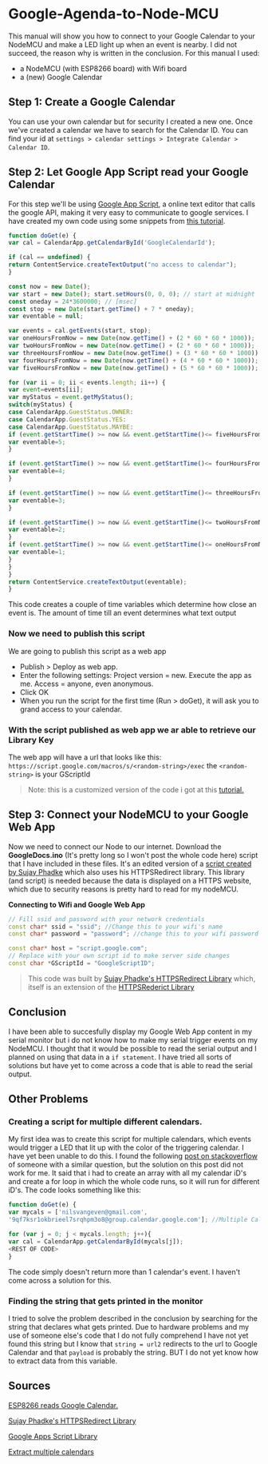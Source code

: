 # Google-Agenda-to-Node-MCU

This manual will show you how to connect to your Google Calendar to your NodeMCU and make a LED light up when an event is nearby. I did not succeed, the reason why is written in the conclusion. For this manual I used:
* a NodeMCU (with ESP8266 board) with Wifi board
* a (new) Google Calendar

## Step 1: Create a Google Calendar
You can use your own calendar but for security I created a new one.
Once we've created a calendar we have to search for the Calendar ID. You can find your id at `settings > calendar settings > Integrate Calendar > Calendar ID`.

## Step 2: Let Google App Script read your Google Calendar
For this step we'll be using [Google App Script](https://www.google.com/script/start/), a online text editor that calls the google API, making it very easy to communicate to google services. I have created my own code using some snippets from [this tutorial](https://coertvonk.com/sw/embedded/esp8266-clock-import-events-from-google-calendar-15809).
```javascript
function doGet(e) {
var cal = CalendarApp.getCalendarById('GoogleCalendarId');

if (cal == undefined) {
return ContentService.createTextOutput("no access to calendar");
}

const now = new Date();
var start = new Date(); start.setHours(0, 0, 0); // start at midnight
const oneday = 24*3600000; // [msec]
const stop = new Date(start.getTime() + 7 * oneday);
var eventable = null;

var events = cal.getEvents(start, stop);
var oneHoursFromNow = new Date(now.getTime() + (2 * 60 * 60 * 1000));
var twoHoursFromNow = new Date(now.getTime() + (2 * 60 * 60 * 1000));
var threeHoursFromNow = new Date(now.getTime() + (3 * 60 * 60 * 1000));
var fourHoursFromNow = new Date(now.getTime() + (4 * 60 * 60 * 1000));
var fiveHoursFromNow = new Date(now.getTime() + (5 * 60 * 60 * 1000));

for (var ii = 0; ii < events.length; ii++) {
var event=events[ii];
var myStatus = event.getMyStatus();
switch(myStatus) {
case CalendarApp.GuestStatus.OWNER:
case CalendarApp.GuestStatus.YES:
case CalendarApp.GuestStatus.MAYBE:
if (event.getStartTime() >= now && event.getStartTime()<= fiveHoursFromNow){
var eventable=5;
}

if (event.getStartTime() >= now && event.getStartTime()<= fourHoursFromNow){
var eventable=4;
}

if (event.getStartTime() >= now && event.getStartTime()<= threeHoursFromNow){
var eventable=3;
}

if (event.getStartTime() >= now && event.getStartTime()<= twoHoursFromNow){
var eventable=2;
}
if (event.getStartTime() >= now && event.getStartTime()<= oneHoursFromNow){
var eventable=1;
}
}
}
return ContentService.createTextOutput(eventable);
}
```
This code creates a couple of time variables which determine how close an event is. The amount of time till an event determines what text output


### **Now we need to publish this script**
We are going to publish this script as a web app
* Publish > Deploy as web app.
* Enter the following settings: Project version = new.  Execute the app as me.  Access = anyone, even anonymous.
* Click OK
* When you run the script for the first time (Run > doGet), it will ask you to grand access to your calendar.

### **With the script published as web app we ar able to retrieve our Library Key**
The web app will have a url that looks like this: `https://script.google.com/macros/s/<random-string>/exec` the `<random-string>` is your GScriptId


> Note: this is a customized version of the code i got at this [tutorial.](https://coertvonk.com/sw/embedded/esp8266-clock-import-events-from-google-calendar-15809)

## Step 3: Connect your NodeMCU to your Google Web App
Now we need to connect our Node to our internet. Download the **GoogleDocs.ino** (It's pretty long so I won't post the whole code here) script that I have included in these files. It's an edited version of a [script created by Sujay Phadke](https://github.com/electronicsguy/ESP8266) which also uses his HTTPSRedirect library. This library (and script) is needed because the data is displayed on a HTTPS website, which due to security reasons is pretty hard to read for my nodeMCU.

**Connecting to Wifi and Google Web App**

```c++
// Fill ssid and password with your network credentials
const char* ssid = "ssid"; //Change this to your wifi's name
const char* password = "password"; //change this to your wifi password

const char* host = "script.google.com";
// Replace with your own script id to make server side changes
const char *GScriptId = "GoogleScriptID";
```

>This code was built by [Sujay Phadke's HTTPSRedirect Library](https://github.com/electronicsguy/ESP8266) which, itself is an extension of the [HTTPSRederict Library](https://github.com/esp8266/Arduino)

## Conclusion
I have been able to succesfully display my Google Web App content in my serial monitor but i do not know how to make my serial trigger events on my NodeMCU. I thought that it would be possible to read the serial output and I planned on using that data in a `if statement`.
I have tried all sorts of solutions but have yet to come across a code that is able to read the serial output.

## Other Problems
### Creating a script for multiple different calendars.
My first idea was to create this script for multiple calendars, which events would trigger a LED that lit up with the color of the triggering calendar. I have yet been unable to do this. I found the following [post on stackoverflow](https://stackoverflow.com/questions/37255380/extract-multiple-google-calendars-to-single-google-sheet) of someone with a similar question, but the solution on this post did not work for me. It said that i had to create an array with all my calendar iD's and create a for loop in which the whole code runs, so it will run for different iD's. The code looks something like this:

```javascript
function doGet(e) {
var mycals = ['nilsvangeven@gmail.com',
'9qf7ksr1okbrieel7srqhpm3o8@group.calendar.google.com']; //Multiple Calendars

for (var j = 0; j < mycals.length; j++){
var cal = CalendarApp.getCalendarById(mycals[j]);
<REST OF CODE>
}
```
The code simply doesn't return more than 1 calendar's event. I haven't come across a solution for this.

### Finding the string that gets printed in the monitor
I tried to solve the problem described in the conclusion by searching for the string that declares what gets printed. Due to hardware problems and my use of someone else's code that I do not fully comprehend I have not yet found this string but I know that `string = url2` redirects to the url to Google Calendar and that `payload` is probably the string. BUT I do not yet know how to extract data from this variable.

## Sources
[ESP8266 reads Google Calendar.](https://coertvonk.com/sw/embedded/esp8266-clock-import-events-from-google-calendar-15809)

[Sujay Phadke's HTTPSRedirect Library](https://github.com/electronicsguy/ESP8266)

[Google Apps Script Library](https://developers.google.com/apps-script/overview)

[Extract multiple calendars](https://stackoverflow.com/questions/37255380/extract-multiple-google-calendars-to-single-google-sheet)
